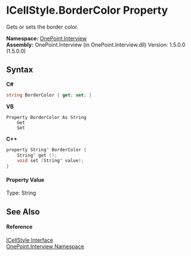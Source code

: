 # ICellStyle.BorderColor Property 
 

Gets or sets the border color.

**Namespace:**&nbsp;<a href="N_OnePoint_Interview">OnePoint.Interview</a><br />**Assembly:**&nbsp;OnePoint.Interview (in OnePoint.Interview.dll) Version: 1.5.0.0 (1.5.0.0)

## Syntax

**C#**<br />
``` C#
string BorderColor { get; set; }
```

**VB**<br />
``` VB
Property BorderColor As String
	Get
	Set
```

**C++**<br />
``` C++
property String^ BorderColor {
	String^ get ();
	void set (String^ value);
}
```


#### Property Value
Type: String

## See Also


#### Reference
<a href="T_OnePoint_Interview_ICellStyle">ICellStyle Interface</a><br /><a href="N_OnePoint_Interview">OnePoint.Interview Namespace</a><br />
